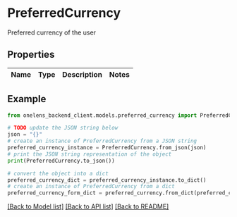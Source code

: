 # PreferredCurrency

Preferred currency of the user

## Properties

Name | Type | Description | Notes
------------ | ------------- | ------------- | -------------

## Example

```python
from onelens_backend_client.models.preferred_currency import PreferredCurrency

# TODO update the JSON string below
json = "{}"
# create an instance of PreferredCurrency from a JSON string
preferred_currency_instance = PreferredCurrency.from_json(json)
# print the JSON string representation of the object
print(PreferredCurrency.to_json())

# convert the object into a dict
preferred_currency_dict = preferred_currency_instance.to_dict()
# create an instance of PreferredCurrency from a dict
preferred_currency_form_dict = preferred_currency.from_dict(preferred_currency_dict)
```
[[Back to Model list]](../README.md#documentation-for-models) [[Back to API list]](../README.md#documentation-for-api-endpoints) [[Back to README]](../README.md)


